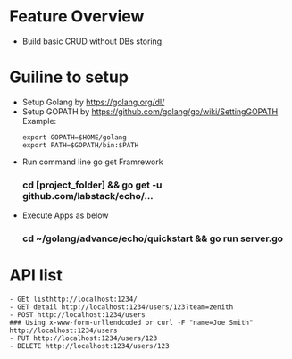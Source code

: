 # Feature Overview
- Build basic CRUD without DBs storing. 

# Guiline to setup
- Setup Golang by https://golang.org/dl/
- Setup GOPATH by https://github.com/golang/go/wiki/SettingGOPATH
	Example:
	```
	export GOPATH=$HOME/golang
	export PATH=$GOPATH/bin:$PATH
	```
- Run command line go get Framrework
	### cd [project_folder] && go get -u github.com/labstack/echo/...
- Execute Apps as below
	### cd ~/golang/advance/echo/quickstart && go run server.go


# API list
	- GEt listhttp://localhost:1234/
	- GET detail http://localhost:1234/users/123?team=zenith
	- POST http://localhost:1234/users 
	### Using x-www-form-urllendcoded or curl -F "name=Joe Smith" http://localhost:1234/users
	- PUT http://localhost:1234/users/123
	- DELETE http://localhost:1234/users/123
	
	
